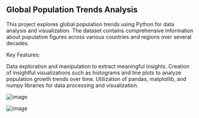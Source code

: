 <h2> Global Population Trends Analysis </h2>

This project explores global population trends using Python for data analysis and visualization. The dataset contains comprehensive information about population figures across various countries and regions over several decades.

Key Features:

Data exploration and manipulation to extract meaningful insights.
Creation of insightful visualizations such as histograms and line plots to analyze population growth trends over time.
Utilization of pandas, matplotlib, and numpy libraries for data processing and visualization.

![image](https://github.com/nadahamdy217/PRODIGY_DS_01/assets/115176121/b717654a-b912-428c-bf8b-82169d6e5b3c)

![image](https://github.com/nadahamdy217/PRODIGY_DS_01/assets/115176121/aae9c763-31b5-472f-b78b-1fd9edd0f275)

